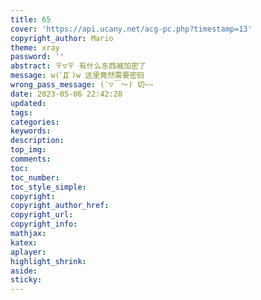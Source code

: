 ```yaml
---
title: 65
cover: 'https://api.ucany.net/acg-pc.php?timestamp=13'
copyright_author: Mario
theme: xray
password: ''
abstract: 〒▽〒 有什么东西被加密了
message: w(ﾟДﾟ)w 这里竟然需要密码
wrong_pass_message: (ˉ▽￣～) 切~~
date: 2023-05-06 22:42:28
updated:
tags:
categories:
keywords:
description:
top_img:
comments:
toc:
toc_number:
toc_style_simple:
copyright:
copyright_author_href:
copyright_url:
copyright_info:
mathjax:
katex:
aplayer:
highlight_shrink:
aside:
sticky:
---
```

